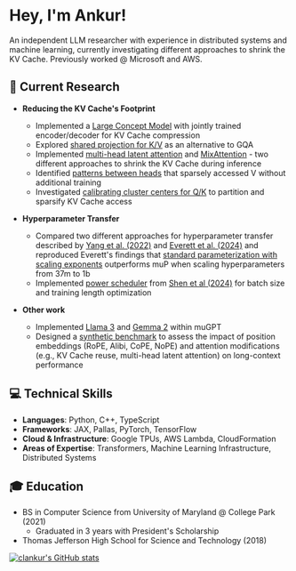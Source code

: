 # Hey, I'm Ankur!

An independent LLM researcher with experience in distributed systems and machine learning, currently investigating different approaches to shrink the KV Cache. Previously worked @ Microsoft and AWS.

## 🔬 Current Research

- **Reducing the KV Cache's Footprint**
  - Implemented a [Large Concept Model](https://github.com/clankur/lcm/blob/main/docs/lcm.ipynb) with jointly trained encoder/decoder for KV Cache compression
  - Explored [shared projection for K/V](https://github.com/clankur/muGPT/blob/da8b3e17bd16ce27ed88f7b5ff279ca380ba2409/docs/sharedkv.md) as an alternative to GQA
  - Implemented [multi-head latent attention](https://github.com/clankur/mla) and [MixAttention](https://github.com/clankur/mixatt) - two different approaches to shrink the KV Cache during inference
  - Identified [patterns between heads](https://github.com/clankur/sparsev/blob/main/analysis.ipynb) that sparsely accessed V without additional training
  - Investigated [calibrating cluster centers for Q/K](https://github.com/clankur/sparsev/blob/main/query_clustering_analysis.ipynb) to partition and sparsify KV Cache access

- **Hyperparameter Transfer**
  - Compared two different approaches for hyperparameter transfer described by [Yang et al. (2022)](https://arxiv.org/pdf/2203.03466) and [Everett et al. (2024)](https://arxiv.org/pdf/2407.05872) and reproduced Everett's findings that [standard parameterization with scaling exponents](https://github.com/clankur/muGPT/blob/main/docs/lr_transfer.ipynb) outperforms muP when scaling hyperparameters from 37m to 1b
  - Implemented [power scheduler](https://github.com/clankur/muGPT/tree/power_scheduler) from [Shen et al (2024)](https://arxiv.org/pdf/2408.13359) for batch size and training length optimization

- **Other work**
  - Implemented [Llama 3](https://github.com/clankur/muGPT/blob/0c1ebc8a228957ea13c19d83a69bfcfa7e30a07c/load_llama.py#L83C5-L83C15) and [Gemma 2](https://github.com/clankur/muGPT/blob/e898c82f9112994f880209e593219327b9039f7f/load_gemma.py) within muGPT
  - Designed a [synthetic benchmark](https://github.com/clankur/longbench) to assess the impact of position embeddings (RoPE, Alibi, CoPE, NoPE) and attention modifications (e.g., KV Cache reuse, multi-head latent attention) on long-context performance

## 💻 Technical Skills

- **Languages**: Python, C++, TypeScript
- **Frameworks**: JAX, Pallas, PyTorch, TensorFlow
- **Cloud & Infrastructure**: Google TPUs, AWS Lambda, CloudFormation
- **Areas of Expertise**: Transformers, Machine Learning Infrastructure, Distributed Systems

## 🎓 Education

- BS in Computer Science from University of Maryland @ College Park (2021)
  - Graduated in 3 years with President's Scholarship
- Thomas Jefferson High School for Science and Technology (2018)

[![clankur's GitHub stats](https://github-readme-stats.vercel.app/api?username=clankur)](https://github.com/anuraghazra/github-readme-stats)
